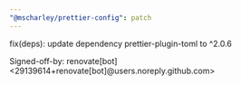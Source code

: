 ```yaml
---
"@mscharley/prettier-config": patch
---
```


fix(deps): update dependency prettier-plugin-toml to ^2.0.6

Signed-off-by: renovate[bot] <29139614+renovate[bot]@users.noreply.github.com>
